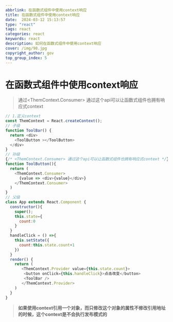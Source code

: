 ```yaml
---
abbrlink: 在函数式组件中使用context响应
title: 在函数式组件中使用context响应
date:  2024-03-12 15:13:57
type: "react"
tags: react
categories: react
keywords: react
description: 如何在函数式组件中使用context响应
cover: /img/98.jpg
copyright_author: gov
top_group_index: 5
---
```

# 在函数式组件中使用context响应

> 通过<ThemContext.Consumer> 通过这个api可以让函数式组件也拥有响应式context 

```js
// 1.定义context
const ThemContext = React.createContext();
// 子级
function ToolBar() {
  return <div>
    <ToolButton ></ToolButton>
  </div>
}
// 孙级
{/* <ThemContext.Consumer> 通过这个api可以让函数式组件也拥有响应式context */}
function ToolButton(){
  return (
    <ThemContext.Consumer>
      {value => <div>{value}</div>}
    </ThemContext.Consumer>
  )
} 
// 父级
class App extends React.Component {
  constructor(){
    super();
    this.state={
      count:0
    }
  }
  handleClick = () =>{
    this.setState({
      count:this.state.count+1
    })
  }
  render() {
    return (
       <ThemContext.Provider value={this.state.count}>
        <button onClick={this.handleClick}>点击改变</button>
        <ToolBar />
       </ThemContext.Provider>
    )
  }
}
```

> **如果使用context引用一个对象，而只修改这个对象的属性不修改引用地址的时候，这个context是不会执行发布模式的**